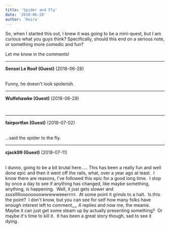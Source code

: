 ```yaml
---
title: 'Spider and Fly'
date: '2018-06-28'
author: 'Keira'
---
```


<p>So, when I started this out, I knew it was going to be a mini-quest, but I am curious what you guys think? Specifically, should this end on a serious note, or something more comedic and fun?</p><p>Let me know in the comments!</p>

---
**Sensei Le Roof (Guest)** (2018-06-28)

<br> Funny, he doesn't look spiderish.<br>

---
**Wulfehawke (Guest)** (2018-06-29)

<br>

---
**fairportfan (Guest)** (2018-07-02)

<br> ...said the spider to the fly.<br>

---
**cjack99 (Guest)** (2018-07-11)

<br> I dunno, going to be a bit brutal here..... This has been a really fun and well done epic and then it went off the rails, what, over a year ago at least.&nbsp; I know there are reasons, I've followed this epic for a good long time.&nbsp; I stop by once a day to see if anything has changed, like maybe something, anything, is happening.&nbsp; Well, it just gets slower and ssssllllloooooooowwwwweeerrrrr.&nbsp; At some point it grinds to a halt.&nbsp; Is this the point?&nbsp; I don't know, but you can see for self how many folks have enough interest left to comment,,,, 4 replies and now me, the meanie.&nbsp; Maybe it can just get some steam up by actually presenting something?&nbsp; Or maybe it's time to kill it.&nbsp; It has been a great story though, sad to see it dying.&nbsp;&nbsp;

